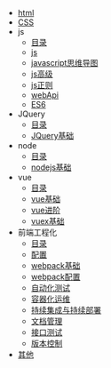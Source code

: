 * [html](html/html.md)
* [CSS](css/css.md)
* js
  * [目录](js/_sidebar.md)
  * [js](js/javascript.md)
  * [javascript思维导图](js/思维导图.md)
  * [js高级](js/js高级.md)
  * [js正则](js/js正则.md)
  * [webApi](js/WebAPI.md)
  * [ES6](js/es6.md)
* JQuery
  * [目录](JQurey/_sidebar.md)
  * [JQuery基础](JQurey/jQurey笔记.md)
* node
  * [目录](node/_sidebar.md)
  * [nodejs基础](node/node.md)
* vue
  * [目录](vue/_sidebar.md)
  * [vue基础](vue/vue基础.md)
  * [vue进阶](vue/vue.md)
  * [vuex基础](vue/vuex.md)
* 前端工程化
  * [目录](webpack/_sidebar.md)
  * [配置](webpack/peizhi.md)
  * [webpack基础](webpack/webpack.md)
  * [webpack配置](webpack/webpack进阶.md)
  * [自动化测试](webpack/automatiTest.md)
  * [容器化运维](webpack/容器化运维.md)
  * [持续集成与持续部署](webpack/deploy.md)
  * [文档管理](webpack/dims.md)
  * [接口测试](webpack/apiTest.md)
  * [版本控制](webpack/versionc.md)
* [其他](qita/_sidebar.md)